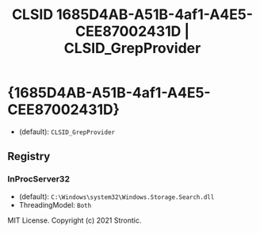 ﻿---
title: "CLSID 1685D4AB-A51B-4af1-A4E5-CEE87002431D | CLSID_GrepProvider"
excerpt: What is COM-Object CLSID 1685D4AB-A51B-4af1-A4E5-CEE87002431D?
---

# {1685D4AB-A51B-4af1-A4E5-CEE87002431D}

* (default): `CLSID_GrepProvider`

## Registry


### InProcServer32

* (default): `C:\Windows\system32\Windows.Storage.Search.dll`
* ThreadingModel: `Both`

MIT License. Copyright (c) 2021 Strontic.


